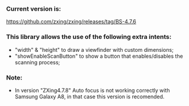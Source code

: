 ### Current version is: 
https://github.com/zxing/zxing/releases/tag/BS-4.7.6

### This library allows the use of the following extra intents:
- "width" & "height" to draw a viewfinder with custom dimensions;
- "showEnableScanButton" to show a button that enables/disables the scanning process;

### Note:
- In version "ZXing4.7.8" Auto focus is not working correctly with Samsung Galaxy A8, in that case this version is recomended.